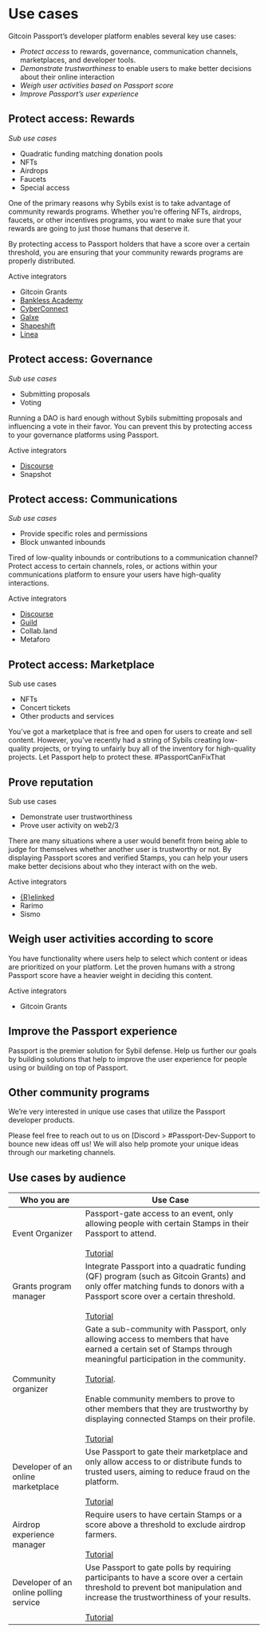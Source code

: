 # Use cases

Gitcoin Passport’s developer platform enables several key use cases:
* *Protect access* to rewards, governance, communication channels, marketplaces, and developer tools.
* *Demonstrate trustworthiness* to enable users to make better decisions about their online interaction
* *Weigh user activities based on Passport score*
* *Improve Passport’s user experience*

## Protect access: Rewards

*Sub use cases*
* Quadratic funding matching donation pools
* NFTs 
* Airdrops
* Faucets
* Special access

One of the primary reasons why Sybils exist is to take advantage of community rewards programs. Whether you’re offering NFTs, airdrops, faucets, or other incentives programs, you want to make sure that your rewards are going to just those humans that deserve it. 

By protecting access to Passport holders that have a score over a certain threshold, you are ensuring that your community rewards programs are properly distributed. 

Active integrators
* Gitcoin Grants
* [Bankless Academy](https://www.gitcoin.co/blog/bankless-academy-a-gitcoin-passport-case-study)
* [CyberConnect](https://www.gitcoin.co/blog/gitcoin-passoort-cyberconnect-case-study)
* [Galxe](https://www.gitcoin.co/blog/gitcoin-passport-galxe)
* [Shapeshift](https://www.gitcoin.co/blog/protecting-shapeshifts-op-rewards-program-a-case-study)
* [Linea](https://www.gitcoin.co/blog/lineas-human-first-campaign-using-gitcoin-passport)

## Protect access: Governance

*Sub use cases*
* Submitting proposals
* Voting

Running a DAO is hard enough without Sybils submitting proposals and influencing a vote in their favor. You can prevent this by protecting access to your governance platforms using Passport. 

Active integrators
* [Discourse](https://www.gitcoin.co/blog/protect-discourse-forum-from-bots-sybils-with-gitcoin-passport)
* Snapshot

## Protect access: Communications

*Sub use cases*
* Provide specific roles and permissions
* Block unwanted inbounds

Tired of low-quality inbounds or contributions to a communication channel? Protect access to certain channels, roles, or actions within your communications platform to ensure your users have high-quality interactions.

Active integrators
* [Discourse](https://www.gitcoin.co/blog/protect-discourse-forum-from-bots-sybils-with-gitcoin-passport)
* [Guild](https://www.gitcoin.co/blog/guild-xyz-and-gitcoin-passport-partner)
* Collab.land
* Metaforo

## Protect access: Marketplace

Sub use cases
* NFTs
* Concert tickets
* Other products and services

You’ve got a marketplace that is free and open for users to create and sell content. However, you’ve recently had a string of Sybils creating low-quality projects, or trying to unfairly buy all of the inventory for high-quality projects. Let Passport help to protect these. #PassportCanFixThat

## Prove reputation

Sub use cases
* Demonstrate user trustworthiness
* Prove user activity on web2/3

There are many situations where a user would benefit from being able to judge for themselves whether another user is trustworthy or not. By displaying Passport scores and verified Stamps, you can help your users make better decisions about who they interact with on the web. 

Active integrators
* [{R}elinked](https://www.gitcoin.co/blog/building-reputation-on-r-elinkd)
* Rarimo
* Sismo

## Weigh user activities according to score

You have functionality where users help to select which content or ideas are prioritized on your platform. Let the proven humans with a strong Passport score have a heavier weight in deciding this content. 

Active integrators
* Gitcoin Grants

## Improve the Passport experience

Passport is the premier solution for Sybil defense. Help us further our goals by building solutions that help to improve the user experience for people using or building on top of Passport. 

## Other community programs

We’re very interested in unique use cases that utilize the Passport developer products. 

Please feel free to reach out to us on [Discord > #Passport-Dev-Support to bounce new ideas off us! We will also help promote your unique ideas through our marketing channels.

## Use cases by audience

| Who you are                            | Use Case                                                                                                                                                                                                                                                                                                                                                                                                                                                                                                                                                               |
| -------------------------------------- | ---------------------------------------------------------------------------------------------------------------------------------------------------------------------------------------------------------------------------------------------------------------------------------------------------------------------------------------------------------------------------------------------------------------------------------------------------------------------------------------------------------------------------------------------------------------------- |
| Event Organizer                        | Passport-gate access to an event, only allowing people with certain Stamps in their Passport to attend. <br/><br/>[Tutorial](../building-with-passport/tutorials/integrating-stamps-and-scorers)                                                                                                                                                                                                                                                                                                                                |
| Grants program manager                 | Integrate Passport into a quadratic funding (QF) program (such as Gitcoin Grants) and only offer matching funds to donors with a Passport score over a certain threshold. <br/><br/>[Tutorial](../building-with-passport/tutorials/integrating-stamps-and-scorers)                                                                                                                                                                                                                                                              |
| Community organizer                    | Gate a sub-community with Passport, only allowing access to members that have earned a certain set of Stamps through meaningful participation in the community. <br/><br/>[Tutorial](../building-with-passport/tutorials/integrating-stamps-and-scorers). <br/><br/> Enable community members to prove to other members that they are trustworthy by displaying connected Stamps on their profile. <br/><br/>[Tutorial](../building-with-passport/tutorials/working-with-stamp-metadata) |
| Developer of an online marketplace     | Use Passport to gate their marketplace and only allow access to or distribute funds to trusted users, aiming to reduce fraud on the platform. <br/><br/>[Tutorial](../building-with-passport/tutorials/gating-access-with-passport-scores)                                                                                                                                                                                                                                                                                      |
| Airdrop experience manager             | Require users to have certain Stamps or a score above a threshold to exclude airdrop farmers. <br/><br/>[Tutorial](../building-with-passport/tutorials/requiring-a-passport-score-for-airdrop-claim)                                                                                                                                                                                                                                                                                                                            |
| Developer of an online polling service | Use Passport to gate polls by requiring participants to have a score over a certain threshold to prevent bot manipulation and increase the trustworthiness of your results. <br/><br/>[Tutorial](../building-with-passport/tutorials/gating-access-with-passport-scores)                                                                                                                                                                                                                                                        |